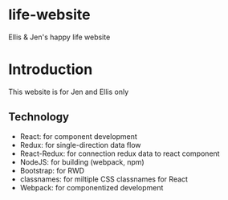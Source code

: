 # life-website
Ellis &amp; Jen's happy life website

# Introduction
This website is for Jen and Ellis only

## Technology
- React: for component development
- Redux: for single-direction data flow
- React-Redux: for connection redux data to react component
- NodeJS: for building  (webpack, npm)
- Bootstrap: for RWD
- classnames: for miltiple CSS classnames for React
- Webpack: for componentized development
